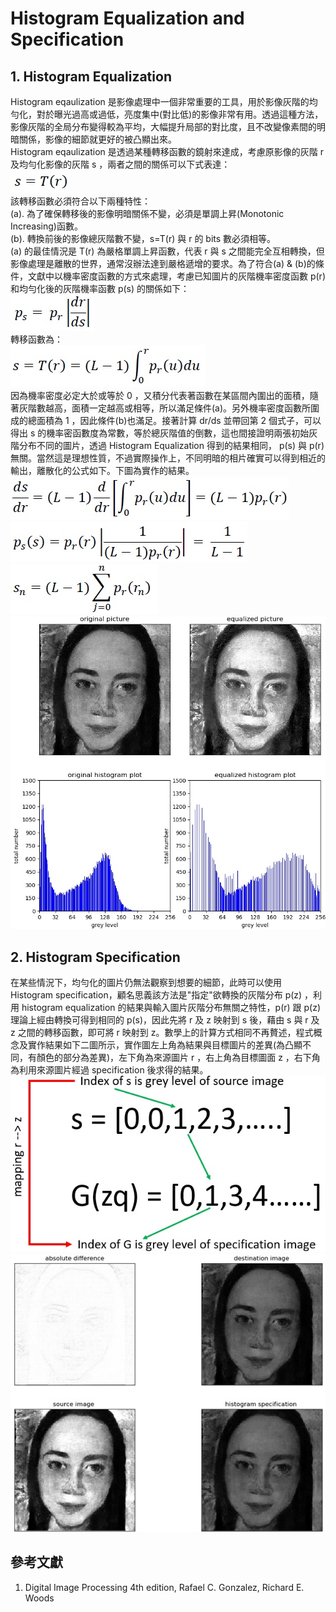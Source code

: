 # Histogram Equalization and Specification

## 1. Histogram Equalization
Histogram eqaulization 是影像處理中一個非常重要的工具，用於影像灰階的均勻化，對於曝光過高或過低，亮度集中(對比低)的影像非常有用。透過這種方法，影像灰階的全局分布變得較為平均，大幅提升局部的對比度，且不改變像素間的明暗關係，影像的細節就更好的被凸顯出來。<br>
Histogram eqaulization 是透過某種轉移函數的鏡射來達成，考慮原影像的灰階 r 及均勻化影像的灰階 s ，兩者之間的關係可以下式表達：<br>
![image](https://github.com/Chang-Chia-Chi/Image-Processing/blob/master/Histogram%20Equalization%20%26%20Specification/pic/8.jpg)<br>
該轉移函數必須符合以下兩種特性：<br>
(a). 為了確保轉移後的影像明暗關係不變，必須是單調上昇(Monotonic Increasing)函數。<br>
(b). 轉換前後的影像總灰階數不變，s=T(r) 與 r 的 bits 數必須相等。<br>
(a) 的最佳情況是 T(r) 為嚴格單調上昇函數，代表 r 與 s 之間能完全互相轉換，但影像處理是離散的世界，通常沒辦法達到嚴格遞增的要求。為了符合(a) & (b)的條件，文獻中以機率密度函數的方式來處理，考慮已知圖片的灰階機率密度函數 p(r) 和均勻化後的灰階機率函數 p(s) 的關係如下：<br>
![image](https://github.com/Chang-Chia-Chi/Image-Processing/blob/master/Histogram%20Equalization%20%26%20Specification/pic/10.jpg)<br>
轉移函數為：<br>
![image](https://github.com/Chang-Chia-Chi/Image-Processing/blob/master/Histogram%20Equalization%20%26%20Specification/pic/11.jpg)<br>
因為機率密度必定大於或等於 0 ，又積分代表著函數在某區間內圍出的面積，隨著灰階數越高，面積一定越高或相等，所以滿足條件(a)。另外機率密度函數所圍成的總面積為 1 ，因此條件(b)也滿足。接著計算 dr/ds 並帶回第 2 個式子，可以得出 s 的機率密函數度為常數，等於總灰階值的倒數，這也間接證明兩張初始灰階分布不同的圖片，透過 Histogram Equalization 得到的結果相同， p(s) 與 p(r) 無關。當然這是理想性質，不過實際操作上，不同明暗的相片確實可以得到相近的輸出，離散化的公式如下。下圖為實作的結果。<br>
![image](https://github.com/Chang-Chia-Chi/Image-Processing/blob/master/Histogram%20Equalization%20%26%20Specification/pic/12.jpg)<br>
![image](https://github.com/Chang-Chia-Chi/Image-Processing/blob/master/Histogram%20Equalization%20%26%20Specification/pic/13.jpg)<br>
![image](https://github.com/Chang-Chia-Chi/Image-Processing/blob/master/Histogram%20Equalization%20%26%20Specification/pic/15.jpg)<br>
![image](https://github.com/Chang-Chia-Chi/Image-Processing/blob/master/Histogram%20Equalization%20%26%20Specification/pic/Histogram%20Equalization.jpg)
## 2. Histogram Specification
在某些情況下，均勻化的圖片仍無法觀察到想要的細節，此時可以使用 Histogram specification，顧名思義該方法是"指定"欲轉換的灰階分布 p(z) ，利用 histogram equalization 的結果與輸入圖片灰階分布無關之特性，p(r) 跟 p(z) 理論上經由轉換可得到相同的 p(s)，因此先將 r 及 z 映射到 s 後，藉由 s 與 r 及 z 之間的轉移函數，即可將 r 映射到 z。數學上的計算方式相同不再贅述，程式概念及實作結果如下二圖所示，實作圖左上角為結果與目標圖片的差異(為凸顯不同，有顏色的部分為差異)，左下角為來源圖片 r ，右上角為目標圖面 z ，右下角為利用來源圖片經過 specification 後求得的結果。
![image](https://github.com/Chang-Chia-Chi/Image-Processing/blob/master/Histogram%20Equalization%20%26%20Specification/pic/programm%20idea.jpg)<br>
![image](https://github.com/Chang-Chia-Chi/Image-Processing/blob/master/Histogram%20Equalization%20%26%20Specification/pic/Histogram%20specification.jpg)<br>

## 參考文獻
1. Digital Image Processing 4th edition, Rafael C. Gonzalez, Richard E. Woods

